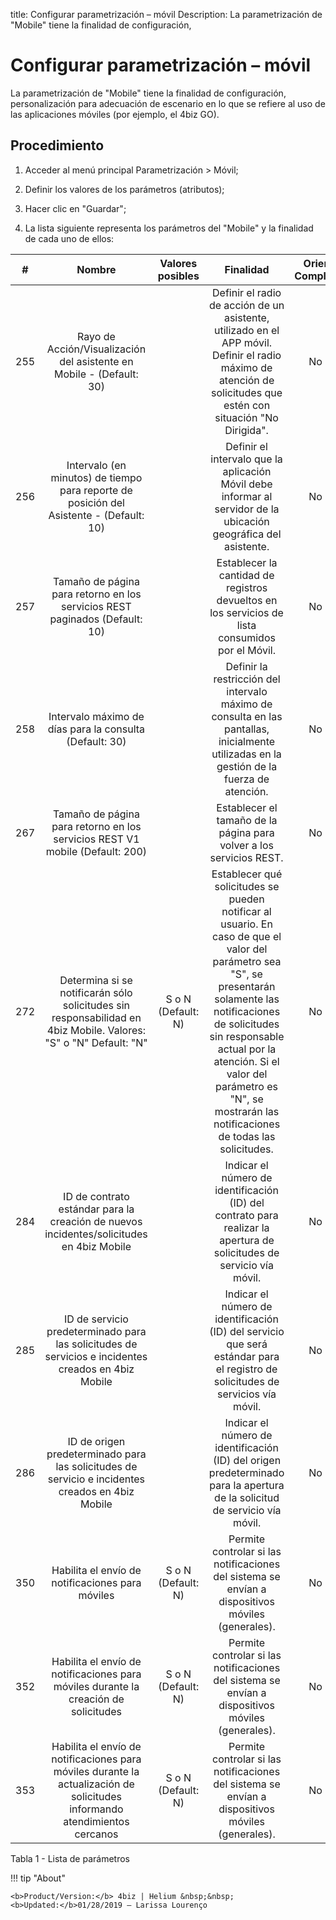 title: Configurar parametrización – móvil
Description: La parametrización de "Mobile" tiene la finalidad de configuración,
# Configurar parametrización – móvil

La parametrización de "Mobile" tiene la finalidad de configuración, personalización para adecuación de escenario en lo que se refiere al uso de las aplicaciones móviles (por ejemplo, el 4biz GO).

Procedimiento
-------------

1.  Acceder al menú principal Parametrización \> Móvil;

2.  Definir los valores de los parámetros (atributos);

3.  Hacer clic en "Guardar";

4.  La lista siguiente representa los parámetros del "Mobile" y la finalidad de
    cada uno de ellos:


| **#** |                                                         **Nombre**                                                         | **Valores posibles** |                                                                                                                                               **Finalidad**                                                                                                                                              | **Orientaciones Complementarias** |
|:-----:|:--------------------------------------------------------------------------------------------------------------------------:|:--------------------:|:--------------------------------------------------------------------------------------------------------------------------------------------------------------------------------------------------------------------------------------------------------------------------------------------------------:|:---------------------------------:|
|  255  |                            Rayo de Acción/Visualización del asistente en Mobile - (Default: 30)                            |                      |                                                                     Definir el radio de acción de un asistente, utilizado en el APP móvil. Definir el radio máximo de atención de solicitudes que estén con situación "No Dirigida".                                                                     |            No se aplica           |
|  256  |                   Intervalo (en minutos) de tiempo para reporte de posición del Asistente - (Default: 10)                  |                      |                                                                                             Definir el intervalo que la aplicación Móvil debe informar al servidor de la ubicación geográfica del asistente.                                                                                             |            No se aplica           |
|  257  |                         Tamaño de página para retorno en los servicios REST paginados (Default: 10)                        |                      |                                                                                                     Establecer la cantidad de registros devueltos en los servicios de lista consumidos por el Móvil.                                                                                                     |            No se aplica           |
|  258  |                                   Intervalo máximo de días para la consulta (Default: 30)                                  |                      |                                                                                 Definir la restricción del intervalo máximo de consulta en las pantallas, inicialmente utilizadas en la gestión de la fuerza de atención.                                                                                |            No se aplica           |
|  267  |                        Tamaño de página para retorno en los servicios REST V1 mobile (Default: 200)                        |                      |                                                                                                                    Establecer el tamaño de la página para volver a los servicios REST.                                                                                                                   |            No se aplica           |
|  272  |    Determina si se notificarán sólo solicitudes sin responsabilidad en 4biz Mobile. Valores: "S" o "N" Default: "N"    |  S o N (Default: N)  | Establecer qué solicitudes se pueden notificar al usuario. En caso de que el valor del parámetro sea "S", se presentarán solamente las notificaciones de solicitudes sin responsable actual por la atención. Si el valor del parámetro es "N", se mostrarán las notificaciones de todas las solicitudes. |            No se aplica           |
|  284  |                ID de contrato estándar para la creación de nuevos incidentes/solicitudes en 4biz Mobile                |                      |                                                                                           Indicar el número de identificación (ID) del contrato para realizar la apertura de solicitudes de servicio vía móvil.                                                                                          |            No se aplica           |
|  285  |           ID de servicio predeterminado para las solicitudes de servicios e incidentes creados en 4biz Mobile          |                      |                                                                                      Indicar el número de identificación (ID) del servicio que será estándar para el registro de solicitudes de servicios vía móvil.                                                                                     |            No se aplica           |
|  286  |            ID de origen predeterminado para las solicitudes de servicio e incidentes creados en 4biz Mobile            |                      |                                                                                        Indicar el número de identificación (ID) del origen predeterminado para la apertura de la solicitud de servicio vía móvil.                                                                                        |            No se aplica           |
|  350  |                                      Habilita el envío de notificaciones para móviles                                      |  S o N (Default: N)  |                                                                                                     Permite controlar si las notificaciones del sistema se envían a dispositivos móviles (generales).                                                                                                    |            No se aplica           |
|  352  |                     Habilita el envío de notificaciones para móviles durante la creación de solicitudes                    |  S o N (Default: N)  |                                                                                                     Permite controlar si las notificaciones del sistema se envían a dispositivos móviles (generales).                                                                                                    |            No se aplica           |
|  353  | Habilita el envío de notificaciones para móviles durante la actualización de solicitudes informando atendimientos cercanos |  S o N (Default: N)  |                                                                                                     Permite controlar si las notificaciones del sistema se envían a dispositivos móviles (generales).                                                                                                    |            No se aplica           |

Tabla 1 - Lista de parámetros

!!! tip "About"

    <b>Product/Version:</b> 4biz | Helium &nbsp;&nbsp;
    <b>Updated:</b>01/28/2019 – Larissa Lourenço
